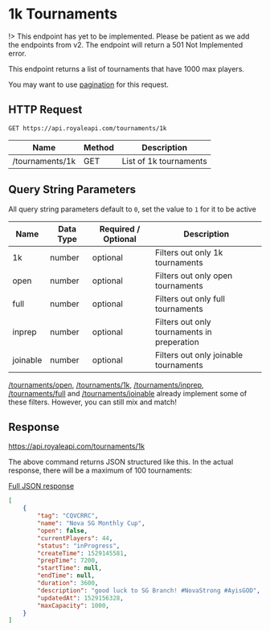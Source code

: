 # 1k Tournaments

!> This endpoint has yet to be implemented. Please be patient as we add the endpoints from v2. The endpoint will return a 501 Not Implemented error.

This endpoint returns a list of tournaments that have 1000 max players.

You may want to use [pagination](pagination) for this request.

## HTTP Request
`GET https://api.royaleapi.com/tournaments/1k`

Name | Method | Description
--- | --- | ---
/tournaments/1k | GET | List of 1k tournaments

## Query String Parameters

All query string parameters default to `0`, set the value to `1` for it to be active

Name     | Data Type | Required / Optional | Description
-------- | --- | --- | ---
1k       | number | optional | Filters out only 1k tournaments
open     | number | optional | Filters out only open tournaments
full     | number | optional | Filters out only full tournaments
inprep   | number | optional | Filters out only tournaments in preperation
joinable | number | optional | Filters out only joinable tournaments

[/tournaments/open](/endpoints/tournaments_open), [/tournaments/1k](/endpoints/tournaments_1k), [/tournaments/inprep](/endpoints/tournaments_inprep), [/tournaments/full](/endpoints/tournaments_full) and [/tournaments/joinable](/endpoints/tournaments_joinable) already implement some of these filters. However, you can still mix and match!

## Response
https://api.royaleapi.com/tournaments/1k

The above command returns JSON structured like this. In the actual response, there will be a maximum of 100 tournaments:

<a href="/json/tournaments_1k.json">Full JSON response</a>

```json
[
    {
        "tag": "CQVCRRC",
        "name": "Nova SG Monthly Cup",
        "open": false,
        "currentPlayers": 44,
        "status": "inProgress",
        "createTime": 1529145581,
        "prepTime": 7200,
        "startTime": null,
        "endTime": null,
        "duration": 3600,
        "description": "good luck to SG Branch! #NovaStrong #AyisGOD",
        "updatedAt": 1529156328,
        "maxCapacity": 1000,
    }
]
```
